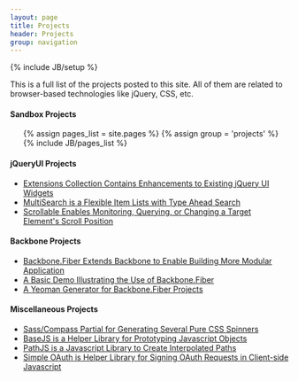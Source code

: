 ```yaml
---
layout: page
title: Projects
header: Projects
group: navigation
---
```

{% include JB/setup %}

This is a full list of the projects posted to this site.  All of them are related to
browser-based technologies like jQuery, CSS, etc.  

#### Sandbox Projects 
  
<ul class="pages">
   {% assign pages_list = site.pages %}
   {% assign group = 'projects' %}
   {% include JB/pages_list %}
</ul>


#### jQueryUI Projects 

<ul class="pages">
   <li><a href="http://bseth99.github.io/jquery-ui-extensions/index.html">Extensions Collection Contains Enhancements to Existing jQuery UI Widgets</a></li>
   <li><a href="http://bseth99.github.io/jquery-ui-scrollable/index.html">MultiSearch is a Flexible Item Lists with Type Ahead Search</a></li>
   <li><a href="http://bseth99.github.io/jquery-ui-multisearch/index.html">Scrollable Enables Monitoring, Querying, or Changing a Target Element's Scroll Position</a></li>
</ul>

#### Backbone Projects 
  
<ul class="pages">
   <li><a href="https://github.com/bseth99/backbone-fiber">Backbone.Fiber Extends Backbone to Enable Building More Modular Application</a></li>
   <li><a href="https://github.com/bseth99/backbone-fiber-demo">A Basic Demo Illustrating the Use of Backbone.Fiber</a></li>
   <li><a href="https://github.com/bseth99/generator-backbone-fiber">A Yeoman Generator for Backbone.Fiber Projects</a></li>
</ul>
  
  
#### Miscellaneous Projects 

<ul class="pages">
   <li><a href="http://bseth99.github.io/css-spinner/index.html">Sass/Compass Partial for Generating Several Pure CSS Spinners</a></li>
   <li><a href="https://github.com/bseth99/basejs">BaseJS is a Helper Library for Prototyping Javascript Objects</a></li>
   <li><a href="http://bseth99.github.io/pathjs/index.html">PathJS is a Javascript Library to Create Interpolated Paths</a></li>
   <li><a href="https://github.com/bseth99/simple-oauth-js">Simple OAuth is Helper Library for Signing OAuth Requests in Client-side Javascript</a></li>
</ul>
  